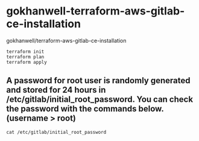 # gokhanwell-terraform-aws-gitlab-ce-installation
gokhanwell/terraform-aws-gitlab-ce-installation

    terraform init
    terraform plan
    terraform apply


## A password for root user is randomly generated and stored for 24 hours in /etc/gitlab/initial_root_password. You can check the password with the commands below. (username > root)

    cat /etc/gitlab/initial_root_password